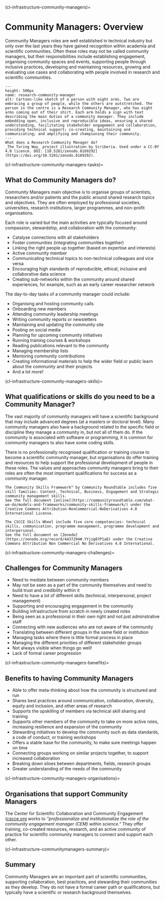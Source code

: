 (cl-infrastructure-community-managers)=
# Community Managers: Overview

Community Managers roles are well established in technical industry but only over the last years they have gained recognition within academia and scientific communities.
Often these roles may not be called community managers, but their responsibilities include establishing engagement, organising community spaces and events, supporting people through inclusive practices, developing and maintaining resources, growing and evaluating use cases and collaborating with people involved in research and scientific communities.

```{figure} ../../figures/research-community-manager.*
---
height: 500px
name: research-community-manager
alt: Cartoon-like sketch of a person with eight arms. Two are embracing a group of people, while the others are outstretched. The person in the centre is a Research Community Manager, who has eight arms coming out of their shirt. Each arm holds a sign with text describing the main duties of a community manager. They include embedding open, inclusive and reproducible ideas, ensuring a shared understanding, facilitating stakeholder engagement and collaboration, providing technical support; co-creating, maintaining and communicating; and amplifying and championing their community.
---
What does a Research Community Manager do?
_The Turing Way_ project illustration by Scriberia. Used under a CC-BY 4.0 licence. DOI: [10.5281/zenodo.8169292](https://doi.org/10.5281/zenodo.8169292).
```

(cl-infrastructure-community-managers-tasks)=
## What do Community Managers do? 

Community Managers main objective is to organise groups of scientists, researchers and/or patients and the public around shared research topics and objectives. 
They are often employed by professional societies, universities, research institutions, larger programmes, and non-profit organisations. 

Each role is varied but the main activities are typically focused around compassion, stewardship, and collaboration with the community: 
* Catalyse connections with all stakeholders
* Foster communities (integrating communities together)
* Linking the right people up together (based on expertise and interests)
* Active community member
* Communicating technical topics to non-technical colleagues and vice versa
* Encouraging high standards of reproducible, ethical, inclusive and collaborative data science
* Creating sub-networks within the community around shared experiences, for example, such as an early career researcher network

The day-to-day tasks of a community manager could include: 
* Organising and hosting community calls
* Onboarding new members
* Attending community leadership meetings
* Writing community reports or newsletters
* Maintaining and updating the community site 
* Posting on social media 
* Planning for upcoming community initiatives
* Running training courses & workshops
* Reading publications relevant to the community
* Managing membership lists
* Mentoring community contributions
* Creating informational materials to help the wider field or public learn about the community and their projects
* And a lot more!

(cl-infrastructure-community-managers-skills)=
## What qualifications or skills do you need to be a Community Manager? 
The vast majority of community managers will have a scientific background that may include advanced degrees (at a masters or doctoral level). 
Many community managers also have a background related to the specific field or discipline they manage a community in, but not all of them do. 
If the community is associated with software or programming, it is common for community managers to also have some coding skills. 

There is no professionally recognised qualification or training course to become a scientific community manager, but organisations do offer training and resources to help support the professional development of people in these roles.
The values and approaches community managers bring to their roles are often the most important qualifications for success as a community manager.

```{admonition} Community Skills and Core Competancies 
The Community Skills Framework™ by Community Roundtable includes five skill families: Content, Technical, Business, Engagement and Strategic community management skills.
See the full document [online](https://communityroundtable.com/what-we-do/models-and-frameworks/community-skills-framework/) under the Creative Commons Attribution-NonCommercial-NoDerivatives 4.0 International License. 

The CSCCE Skills Wheel include five core competancies: technical skills, communication, programme management, programme development and interpersonal.  
See the full document on [Zenodo](https://zenodo.org/record/4437294#.YYjzg07P1aQ) under the Creative Commons Attribution Non Commercial No Derivatives 4.0 International.
```

(cl-infrastructure-community-managers-challenges)=
## Challenges for Community Managers 
* Need to mediate between community members 
* May not be seen as a part of the community themselves and need to build trust and credibility within it
* Need to have a lot of different skills (technical, interpersonal, project management)
* Supporting and encouraging engagement in the community 
* Building infrastructure from scratch in newly created roles 
* Being seen as a professional in their own right and not just adminstrative staff 
* Connecting with new audiences who are not aware of the community
* Translating between different groups in the same field or institution 
* Managing tasks where there is little formal process in place 
* Managing the different priorities of different stakeholder groups 
* Not always visible when things go well!
* Lack of formal career progression

(cl-infrastructure-community-managers-benefits)=
## Benefits to having Community Managers
* Able to offer meta-thinking about how the community is structured and run 
* Shares best practices around communication, collaboration, diversity, equity and inclusion, and other areas of research 
* Supports the upskilling of members via technical skill sharing and training
* Supports other members of the community to take on more active roles, increasing resilience and expansion of the community
* Stewarding initiatives to develop the community such as data standards, a code of conduct, or training workshops
* Offers a stable base for the community, to make sure meetings happen on time
* Connecting groups working on similar projects together, to support increased collaboration 
* Breaking down siloes between departments, fields, research groups 
* Greater understanding of the needs of the community 


(cl-infrastructure-community-managers-organisations)=
## Organisations that support Community Managers
The Center for Scientific Collaboration and Community Engagement ([cscce.org](https://www.cscce.org/) works to _"professionalize and institutionalize the role of the community engagement manager (CEM) within science."_ 
They offer training, co-created resources, research, and an active community of practice for scientific community managers to connect and support each other. 

(cl-infrastructure-communitymanagers-summary)=
## Summary
Community Managers are an important part of scientific communities, supporting collaboration, best practices, and stewarding their communities as they develop. 
They do not have a formal career path or qualifications, but typically have a scientific or research background themselves. 


